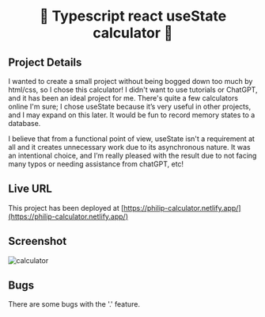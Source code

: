 <h1 align="center">🥑 Typescript react useState calculator 🥑</h1> 

## Project Details

I wanted to create a small project without being bogged down too much by html/css, so I chose this calculator! I didn't want to use tutorials or ChatGPT, and it has been an ideal project for me. There's quite a few calculators online I'm sure; I chose useState because it’s very useful in other projects, and I may expand on this later. It would be fun to record memory states to a database. 

I believe that from a functional point of view, useState isn't a requirement at all and it creates unnecessary work due to its asynchronous nature. It was an intentional choice, and I’m really pleased with the result due to not facing many typos or needing assistance from chatGPT, etc!

## Live URL

This project has been deployed at [https://philip-calculator.netlify.app/](https://philip-calculator.netlify.app/)

## Screenshot

![calculator](https://github.com/stuckinsnow/calculator/assets/126236947/7043c827-f678-4a32-848f-e0da753cfe28)

## Bugs

There are some bugs with the '.' feature.
